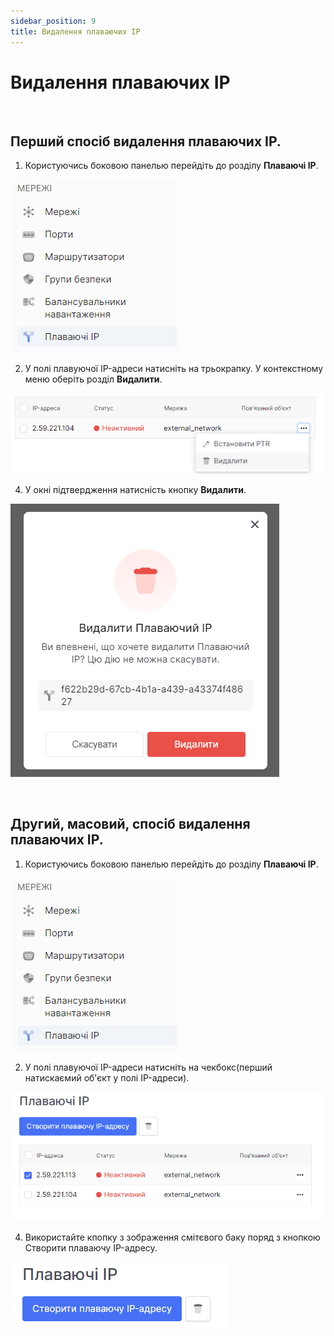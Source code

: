 ```yaml
---
sidebar_position: 9
title: Видалення плаваючих IP
---
```



# Видалення плаваючих IP


<br />

## Перший спосіб видалення плаваючих IP.
1. Користуючись боковою панелью перейдіть до розділу **Плаваючі IP**.

![](../img/i-float-ip-1.png)

2. У полі плавуючої IP-адреси натисніть на трьокрапку. У контекстному меню оберіть розділ **Видалити**.

![](../img/i-float-ip-8.png)

4. У окні підтвердження натисність кнопку **Видалити**.

![](../img/i-float-ip-9.png)

<br />

##  Другий, масовий, спосіб видалення плаваючих IP.
1. Користуючись боковою панелью перейдіть до розділу **Плаваючі IP**.

![](../img/i-float-ip-1.png)

2. У полі плавуючої IP-адреси натисніть на чекбокс(перший натискаємий об'єкт у полі IP-адреси).

![](../img/i-float-ip-10.png)

4. Використайте кпопку з зображення смітєвого баку поряд з кнопкою Створити плаваючу IP-адресу.

![](../img/i-float-ip-12.png)
